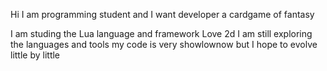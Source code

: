 Hi
I am programming student and I want developer a cardgame of fantasy

I am studing the Lua language and framework Love 2d
I am still exploring the languages and tools my code is very showlownow
but I hope to evolve little by little
